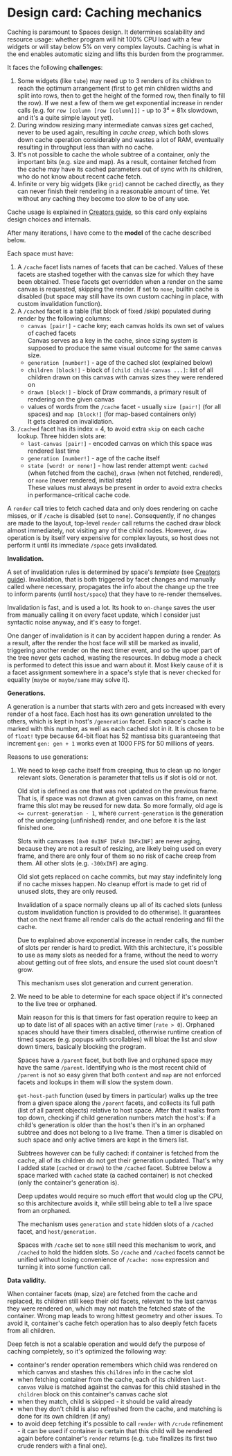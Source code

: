 # Design card: Caching mechanics

Caching is paramount to Spaces design. It determines scalability and resource usage: whether program will hit 100% CPU load with a few widgets or will stay below 5% on very complex layouts. Caching is what in the end enables automatic sizing and lifts this burden from the programmer.

It faces the following **challenges**:
1. Some widgets (like `tube`) may need up to 3 renders of its children to reach the optimum arrangement (first to get min children widths and split into rows, then to get the height of the formed row, then finally to fill the row). If we nest a few of them we get exponential increase in render calls (e.g. for `row [column [row [column]]]` - up to 3⁴ = 81x slowdown, and it's a quite simple layout yet).
2. During window resizing many intermediate canvas sizes get cached, never to be used again, resulting in *cache creep*, which both slows down cache operation considerably and wastes a lot of RAM, eventually resulting in throughput less than with no cache.
3. It's not possible to cache the whole subtree of a container, only the important bits (e.g. size and map). As a result, container fetched from the cache may have its cached parameters out of sync with its children, who do not know about recent cache fetch.
4. Infinite or very big widgets (like `grid`) cannot be cached directly, as they can never finish their rendering in a reasonable amount of time. Yet without any caching they become too slow to be of any use.

Cache usage is explained in [Creators guide](../creators.md#caching), so this card only explains design choices and internals.

After many iterations, I have come to the **model** of the cache described below.

Each space must have:
1. A `/cache` facet lists names of facets that can be cached. Values of these facets are stashed together with the canvas size for which they have been obtained. These facets get overridden when a render on the same canvas is requested, skipping the render. If set to `none`, builtin cache is disabled (but space may still have its own custom caching in place, with custom invalidation function).
2. A `/cached` facet is a table (flat block of fixed /skip) populated during render by the following columns:
   - `canvas [pair!]` - cache key; each canvas holds its own set of values of cached facets\
     Canvas serves as a key in the cache, since sizing system is supposed to produce the same visual outcome for the same canvas size.
   - `generation [number!]` - age of the cached slot (explained below)
   - `children [block!]` - block of `[child child-canvas ...]`: list of all children drawn on this canvas with canvas sizes they were rendered on
   - `drawn [block!]` - block of Draw commands, a primary result of rendering on the given canvas
   - values of words from the `/cache` facet - usually `size [pair!]` (for all spaces) and `map [block!]` (for map-based containers only)\
   It gets cleared on invalidation.
3. `/cached` facet has its index = 4, to avoid extra `skip` on each cache lookup. Three hidden slots are:
   - `last-canvas [pair!]` - encoded canvas on which this space was rendered last time
   - `generation [number!]` - age of the cache itself
   - `state [word! or none!]` - how last render attempt went: `cached` (when fetched from the cache), `drawn` (when not fetched, rendered), or `none` (never rendered, initial state)\
   These values must always be present in order to avoid extra checks in performance-critical cache code.
   
A `render` call tries to fetch cached data and only does rendering on cache misses, or if `/cache` is disabled (set to `none`).
Consequently, if no changes are made to the layout, top-level `render` call returns the cached draw block almost immediately, not visiting any of the child nodes. However, `draw` operation is by itself very expensive for complex layouts, so host does not perform it until its immediate `/space` gets invalidated. 

**Invalidation.**

A set of invalidation rules is determined by space's *template* (see [Creators guide](../creators.md#caching)). Invalidation, that is both triggered by facet changes and manually called where necessary, propagates the info about the change up the tree to inform parents (until `host/space`) that they have to re-render themselves.

Invalidation is fast, and is used a lot. Its hook to `on-change` saves the user from manually calling it on every facet update, which I consider just syntactic noise anyway, and it's easy to forget.

One danger of invalidation is it can by accident happen during a render. As a result, after the render the host face will still be marked as invalid, triggering another render on the next timer event, and so the upper part of the tree never gets cached, wasting the resources. In debug mode a check is performed to detect this issue and warn about it. Most likely cause of it is a facet assignment somewhere in a space's style that is never checked for equality (`maybe` or `maybe/same` may solve it).

**Generations.**

A generation is a number that starts with zero and gets increased with every render of a host face. Each host has its own generation unrelated to the others, which is kept in host's `/generation` facet. Each space's cache is marked with this number, as well as each cached slot in it. It is chosen to be of `float!` type because 64-bit float has 52 mantissa bits guaranteeing that increment `gen: gen + 1` works even at 1000 FPS for 50 millions of years.

Reasons to use generations:

1. We need to keep cache itself from creeping, thus to clean up no longer relevant slots. Generation is parameter that tells us if slot is old or not. 

   Old slot is defined as one that was not updated on the previous frame. That is, if space was not drawn at given canvas on this frame, on next frame this slot may be reused for new data. So more formally, old age is `<= current-generation - 1`, where `current-generation` is the generation of the undergoing (unfinished) render, and one before it is the last finished one. 
   
   Slots with canvases `[0x0 0xINF INFx0 INFxINF]` are never aging, because they are not a result of resizing, are likely being used on every frame, and there are only four of them so no risk of cache creep from them. All other slots (e.g. `-300xINF`) are aging.
   
   Old slot gets replaced on cache commits, but may stay indefinitely long if no cache misses happen. No cleanup effort is made to get rid of unused slots, they are only reused.
   
   Invalidation of a space normally cleans up all of its cached slots (unless custom invalidation function is provided to do otherwise).
   It guarantees that on the next frame all render calls do the actual rendering and fill the cache.
   
   Due to explained above exponential increase in render calls, the number of slots per render is hard to predict. With this architecture, it's possible to use as many slots as needed for a frame, without the need to worry about getting out of free slots, and ensure the used slot count doesn't grow.
   
   This mechanism uses slot generation and current generation.

2. We need to be able to determine for each space object if it's connected to the live tree or orphaned.

   Main reason for this is that timers for fast operation require to keep an up to date list of all spaces with an active timer (`rate > 0`). Orphaned spaces should have their timers disabled, otherwise runtime creation of timed spaces (e.g. popups with scrollables) will bloat the list and slow down timers, basically blocking the program.
   
   Spaces have a `/parent` facet, but both live and orphaned space may have the same `/parent`. Identifying who is the most recent child of `/parent` is not so easy given that both `content` and `map` are not enforced facets and lookups in them will slow the system down.

   `get-host-path` function (used by timers in particular) walks up the tree from a given space along the `/parent` facets, and collects its full path (list of all parent objects) relative to host space. After that it walks from top down, checking if child generation numbers match the host's: if a child's generation is older than the host's then it's in an orphaned subtree and does not belong to a live frame. Then a timer is disabled on such space and only active timers are kept in the timers list.
   
   Subtrees however can be fully cached: if container is fetched from the cache, all of its children do not get their generation updated. That's why I added state (`cached` or `drawn`) to the `/cached` facet. Subtree below a space marked with `cached` state (a cached container) is not checked (only the container's generation is).
   
   Deep updates would require so much effort that would clog up the CPU, so this architecture avoids it, while still being able to tell a live space from an orphaned.

   The mechanism uses `generation` and `state` hidden slots of a `/cached` facet, and `host/generation`.
   
   Spaces with `/cache` set to `none` still need this mechanism to work, and `/cached` to hold the hidden slots. So `/cache` and `/cached` facets cannot be unified without losing convenience of `/cache: none` expression and turning it into some function call. 
   
**Data validity.**

When container facets (map, size) are fetched from the cache and replaced, its children still keep their old facets, relevant to the last canvas they were rendered on, which may not match the fetched state of the container. Wrong map leads to wrong hittest geometry and other issues. To avoid it, container's cache fetch operation has to also deeply fetch facets from all children.

Deep fetch is not a scalable operation and would defy the purpose of caching completely, so it's optimized the following way:
- container's render operation remembers which child was rendered on which canvas and stashes this `children` info in the cache slot
- when fetching container from the cache, each of its children `last-canvas` value is matched against the canvas for this child stashed in the `children` block on this container's canvas cache slot
- when they match, child is skipped - it should be valid already
- when they don't child is also refreshed from the cache, and matching is done for its own children (if any)
- to avoid deep fetching it's possible to call `render` with `/crude` refinement - it can be used if container is certain that this child will be rendered again before container's `render` returns (e.g. `tube` finalizes its first two crude renders with a final one).
